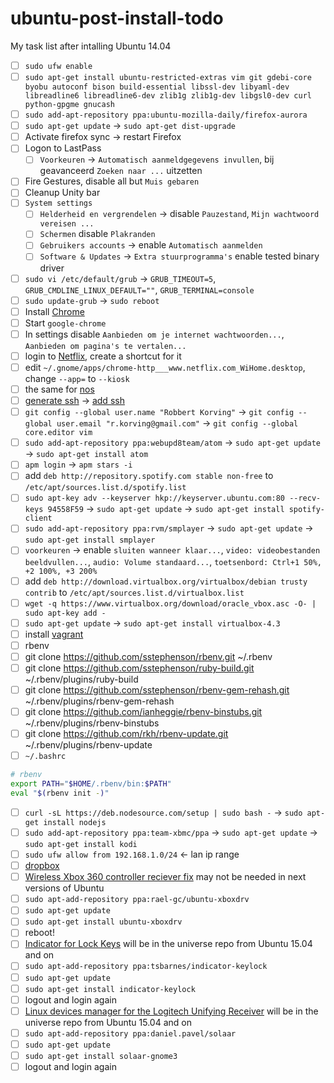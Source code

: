 ubuntu-post-install-todo
========================

My task list after intalling Ubuntu 14.04

* [ ] `sudo ufw enable`
* [ ] `sudo apt-get install ubuntu-restricted-extras vim git gdebi-core byobu autoconf bison build-essential libssl-dev libyaml-dev libreadline6 libreadline6-dev zlib1g zlib1g-dev libgsl0-dev curl python-gpgme gnucash`
* [ ] `sudo add-apt-repository ppa:ubuntu-mozilla-daily/firefox-aurora`
* [ ] `sudo apt-get update` -> `sudo apt-get dist-upgrade`
* [ ] Activate firefox sync -> restart Firefox
* [ ] Logon to LastPass
  * [ ] `Voorkeuren` -> `Automatisch aanmeldgegevens invullen`, bij geavanceerd `Zoeken naar ...` uitzetten
 * [ ] Fire Gestures, disable all but `Muis gebaren`
* [ ] Cleanup Unity bar
* [ ] `System settings`
  * [ ] `Helderheid en vergrendelen` -> disable `Pauzestand`, `Mijn wachtwoord vereisen ...`
  * [ ] `Schermen` disable `Plakranden`
  * [ ] `Gebruikers accounts` -> enable `Automatisch aanmelden`
  * [ ] `Software & Updates` -> `Extra stuurprogramma's` enable tested binary driver
* [ ] `sudo vi /etc/default/grub` -> `GRUB_TIMEOUT=5`, `GRUB_CMDLINE_LINUX_DEFAULT=""`, `GRUB_TERMINAL=console`
* [ ] `sudo update-grub` -> `sudo reboot`
* [ ] Install [Chrome](https://www.google.nl/chrome/browser/desktop/index.html)
* [ ] Start `google-chrome`
 * [ ] In settings disable `Aanbieden om je internet wachtwoorden...`, `Aanbieden om pagina's te vertalen...`
 * [ ] login to [Netflix](http://www.netflix.com/), create a shortcut for it
 * [ ] edit `~/.gnome/apps/chrome-http___www.netflix.com_WiHome.desktop`, change `--app=` to `--kiosk `
 * [ ] the same for [nos](http://nos.nl/)
* [ ] [generate ssh](https://help.github.com/articles/generating-ssh-keys/) -> [add ssh](https://github.com/settings/ssh)
* [ ] `git config --global user.name "Robbert Korving"` -> `git config --global user.email "r.korving@gmail.com"` -> `git config --global core.editor vim`
* [ ] `sudo add-apt-repository ppa:webupd8team/atom` -> `sudo apt-get update` -> `sudo apt-get install atom`
 * [ ] `apm login` -> `apm stars -i`
* [ ] add `deb http://repository.spotify.com stable non-free` to `/etc/apt/sources.list.d/spotify.list`
 * [ ] `sudo apt-key adv --keyserver hkp://keyserver.ubuntu.com:80 --recv-keys 94558F59` -> `sudo apt-get update` -> `sudo apt-get install spotify-client`
* [ ] `sudo add-apt-repository ppa:rvm/smplayer` -> `sudo apt-get update` -> `sudo apt-get install smplayer`
 * [ ] `voorkeuren` -> enable `sluiten wanneer klaar...`, `video: videobestanden beeldvullen...`, `audio: Volume standaard...`, `toetsenbord: Ctrl+1 50%, +2 100%, +3 200%`
* [ ] add `deb http://download.virtualbox.org/virtualbox/debian trusty contrib` to `/etc/apt/sources.list.d/virtualbox.list`
 * [ ] `wget -q https://www.virtualbox.org/download/oracle_vbox.asc -O- | sudo apt-key add -`
 * [ ] `sudo apt-get update` -> `sudo apt-get install virtualbox-4.3`
* [ ] install [vagrant](https://www.vagrantup.com/downloads)
* [ ] rbenv
 * [ ] git clone https://github.com/sstephenson/rbenv.git ~/.rbenv
 * [ ] git clone https://github.com/sstephenson/ruby-build.git ~/.rbenv/plugins/ruby-build
 * [ ] git clone https://github.com/sstephenson/rbenv-gem-rehash.git ~/.rbenv/plugins/rbenv-gem-rehash
 * [ ] git clone https://github.com/ianheggie/rbenv-binstubs.git ~/.rbenv/plugins/rbenv-binstubs
 * [ ] git clone https://github.com/rkh/rbenv-update.git ~/.rbenv/plugins/rbenv-update
 * [ ] `~/.bashrc`
 ```bash
 # rbenv
 export PATH="$HOME/.rbenv/bin:$PATH"
 eval "$(rbenv init -)"
 ```
* [ ] `curl -sL https://deb.nodesource.com/setup | sudo bash -` -> `sudo apt-get install nodejs`
* [ ] `sudo add-apt-repository ppa:team-xbmc/ppa` -> `sudo apt-get update` -> `sudo apt-get install kodi`
 * [ ] `sudo ufw allow from 192.168.1.0/24` <- lan ip range
* [ ] [dropbox](https://www.dropbox.com/downloading?src=index)
* [ ] [Wireless Xbox 360 controller reciever fix](http://www.omgubuntu.co.uk/2014/06/ubuntu-xbox-controller-support-xboxdrv-driver) may not be needed in next versions of Ubuntu
 * [ ] `sudo apt-add-repository ppa:rael-gc/ubuntu-xboxdrv`
 * [ ] `sudo apt-get update`
 * [ ] `sudo apt-get install ubuntu-xboxdrv`
 * [ ] reboot!
* [ ] [Indicator for Lock Keys](http://packages.ubuntu.com/search?keywords=indicator-keylock) will be in the universe repo from Ubuntu 15.04 and on
 * [ ] `sudo apt-add-repository ppa:tsbarnes/indicator-keylock`
 * [ ] `sudo apt-get update`
 * [ ] `sudo apt-get install indicator-keylock`
 * [ ] logout and login again
* [ ] [Linux devices manager for the Logitech Unifying Receiver](https://github.com/pwr/Solaar) will be in the universe repo from Ubuntu 15.04 and on
 * [ ] `sudo apt-add-repository ppa:daniel.pavel/solaar`
 * [ ] `sudo apt-get update`
 * [ ] `sudo apt-get install solaar-gnome3`
 * [ ] logout and login again
